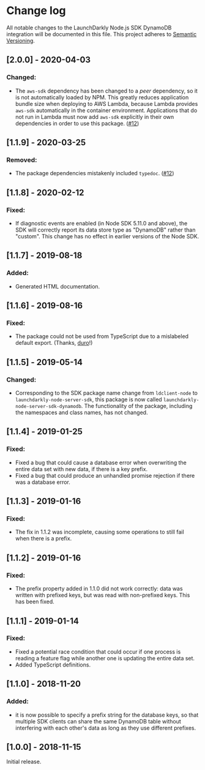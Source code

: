 # Change log

All notable changes to the LaunchDarkly Node.js SDK DynamoDB integration will be documented in this file. This project adheres to [Semantic Versioning](http://semver.org).

## [2.0.0] - 2020-04-03
### Changed:
- The `aws-sdk` dependency has been changed to a _peer_ dependency, so it is not automatically loaded by NPM. This greatly reduces application bundle size when deploying to AWS Lambda, because Lambda provides `aws-sdk` automatically in the container environment. Applications that do not run in Lambda must now add `aws-sdk` explicitly in their own dependencies in order to use this package. ([#12](https://github.com/launchdarkly/node-server-sdk-dynamodb/issues/12))

## [1.1.9] - 2020-03-25
### Removed:
- The package dependencies mistakenly included `typedoc`. ([#12](https://github.com/launchdarkly/node-server-sdk-dynamodb/issues/12))

## [1.1.8] - 2020-02-12
### Fixed:
- If diagnostic events are enabled (in Node SDK 5.11.0 and above), the SDK will correctly report its data store type as &#34;DynamoDB&#34; rather than &#34;custom&#34;. This change has no effect in earlier versions of the Node SDK.

## [1.1.7] - 2019-08-18
### Added:
- Generated HTML documentation.

## [1.1.6] - 2019-08-16
### Fixed:
- The package could not be used from TypeScript due to a mislabeled default export. (Thanks, [duro](https://github.com/launchdarkly/node-server-sdk-dynamodb/pull/9)!)


## [1.1.5] - 2019-05-14
### Changed:
- Corresponding to the SDK package name change from `ldclient-node` to `launchdarkly-node-server-sdk`, this package is now called `launchdarkly-node-server-sdk-dynamodb`. The functionality of the package, including the namespaces and class names, has not changed.

## [1.1.4] - 2019-01-25
### Fixed:
- Fixed a bug that could cause a database error when overwriting the entire data set with new data, if there is a key prefix.
- Fixed a bug that could produce an unhandled promise rejection if there was a database error.

## [1.1.3] - 2019-01-16
### Fixed:
- The fix in 1.1.2 was incomplete, causing some operations to still fail when there is a prefix.

## [1.1.2] - 2019-01-16
### Fixed:
- The prefix property added in 1.1.0 did not work correctly: data was written with prefixed keys, but was read with non-prefixed keys. This has been fixed.

## [1.1.1] - 2019-01-14
### Fixed:
- Fixed a potential race condition that could occur if one process is reading a feature flag while another one is updating the entire data set.
- Added TypeScript definitions.

## [1.1.0] - 2018-11-20
### Added:
- it is now possible to specify a prefix string for the database keys, so that multiple SDK clients can share the same DynamoDB table without interfering with each other's data as long as they use different prefixes.

## [1.0.0] - 2018-11-15

Initial release.
